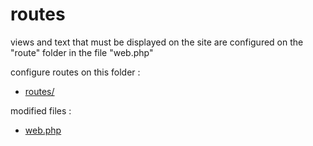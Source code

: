 # routes

views and text that must be displayed on the site are configured
on the "route" folder in the file "web.php"

configure routes on this folder :
  - [routes/](https://github.com/Geoffrey-Carpentier/1st_laravel_project/tree/main/routes)

modified files :
  - [web.php](https://github.com/Geoffrey-Carpentier/1st_laravel_project/blob/aea4b0b8561abb3095519bddbabc14c4dae71ba2/routes/web.php)
